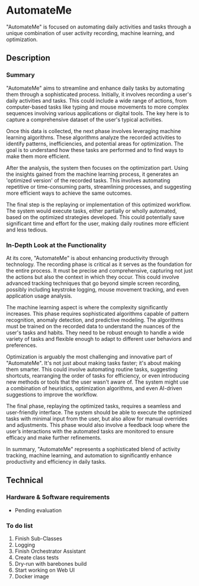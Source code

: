 # AutomateMe

"AutomateMe" is focused on automating daily activities and tasks through a unique combination of user activity recording, machine learning, and optimization.

## Description

### Summary

"AutomateMe" aims to streamline and enhance daily tasks by automating them through a sophisticated process. Initially, it involves recording a user's daily activities and tasks. This could include a wide range of actions, from computer-based tasks like typing and mouse movements to more complex sequences involving various applications or digital tools. The key here is to capture a comprehensive dataset of the user's typical activities.

Once this data is collected, the next phase involves leveraging machine learning algorithms. These algorithms analyze the recorded activities to identify patterns, inefficiencies, and potential areas for optimization. The goal is to understand how these tasks are performed and to find ways to make them more efficient.

After the analysis, the system then focuses on the optimization part. Using the insights gained from the machine learning process, it generates an 'optimized version' of the recorded tasks. This involves automating repetitive or time-consuming parts, streamlining processes, and suggesting more efficient ways to achieve the same outcomes.

The final step is the replaying or implementation of this optimized workflow. The system would execute tasks, either partially or wholly automated, based on the optimized strategies developed. This could potentially save significant time and effort for the user, making daily routines more efficient and less tedious.

### In-Depth Look at the Functionality

At its core, "AutomateMe" is about enhancing productivity through technology. The recording phase is critical as it serves as the foundation for the entire process. It must be precise and comprehensive, capturing not just the actions but also the context in which they occur. This could involve advanced tracking techniques that go beyond simple screen recording, possibly including keystroke logging, mouse movement tracking, and even application usage analysis.

The machine learning aspect is where the complexity significantly increases. This phase requires sophisticated algorithms capable of pattern recognition, anomaly detection, and predictive modeling. The algorithms must be trained on the recorded data to understand the nuances of the user's tasks and habits. They need to be robust enough to handle a wide variety of tasks and flexible enough to adapt to different user behaviors and preferences.

Optimization is arguably the most challenging and innovative part of "AutomateMe". It's not just about making tasks faster; it's about making them smarter. This could involve automating routine tasks, suggesting shortcuts, rearranging the order of tasks for efficiency, or even introducing new methods or tools that the user wasn't aware of. The system might use a combination of heuristics, optimization algorithms, and even AI-driven suggestions to improve the workflow.

The final phase, replaying the optimized tasks, requires a seamless and user-friendly interface. The system should be able to execute the optimized tasks with minimal input from the user, but also allow for manual overrides and adjustments. This phase would also involve a feedback loop where the user’s interactions with the automated tasks are monitored to ensure efficacy and make further refinements.

In summary, "AutomateMe" represents a sophisticated blend of activity tracking, machine learning, and automation to significantly enhance productivity and efficiency in daily tasks.

## Technical

### Hardware & Software requirements
- Pending evaluation 

### To do list
1. Finish Sub-Classes
2. Logging
3. Finish Orchestrator Assistant
4. Create class tests
5. Dry-run with barebones build
6. Start working on Web UI
7. Docker image

